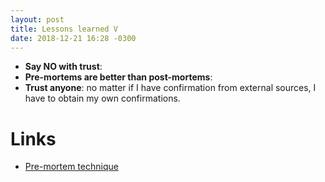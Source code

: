 ```yaml
---
layout: post
title: Lessons learned V
date: 2018-12-21 16:28 -0300
---
```


- **Say NO with trust**:
- **Pre-mortems are better than post-mortems**:
- **Trust anyone**: no matter if I have confirmation from external sources, I
  have to obtain my own confirmations.

# Links

* [Pre-mortem technique](https://www.riskology.co/pre-mortem-technique/)
